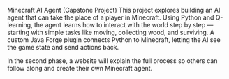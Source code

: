 Minecraft AI Agent (Capstone Project)
This project explores building an AI agent that can take the place of a player in Minecraft. Using Python and Q-learning, the agent learns how to interact with the world step by step — starting with simple tasks like moving, collecting wood, and surviving. A custom Java Forge plugin connects Python to Minecraft, letting the AI see the game state and send actions back.

In the second phase, a website will explain the full process so others can follow along and create their own Minecraft agent.
